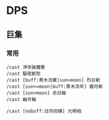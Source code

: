 # DPS

## 巨集

### 常用

```
/cast 淨世破魔擊
/cast 驅夜斷愁
/cast [buff:貫木流華|sun>moon] 烈日斬
/cast [sun<=moon|buff:貫木流年] 銀月斬
/cast [sun>moon] 赤日輪
/cast 幽月輪
```

```
/cast [nobuff:日月同輝] 光明相
```
